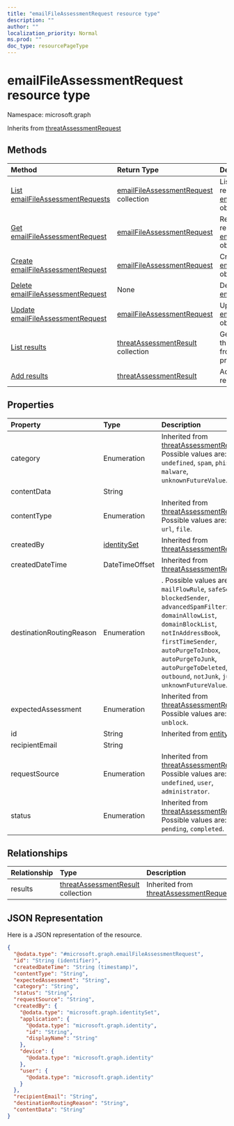 ```yaml
---
title: "emailFileAssessmentRequest resource type"
description: ""
author: ""
localization_priority: Normal
ms.prod: ""
doc_type: resourcePageType
---
```


# emailFileAssessmentRequest resource type


Namespace: microsoft.graph




Inherits from [threatAssessmentRequest](../resources/threatassessmentrequest.md)

## Methods
|Method|Return Type|Description|
|:---|:---|:---|
|[List emailFileAssessmentRequests](../api/emailfileassessmentrequest-list.md)|[emailFileAssessmentRequest](../resources/emailfileassessmentrequest.md) collection|List properties and relationships of the [emailFileAssessmentRequest](../resources/emailfileassessmentrequest.md) objects.|
|[Get emailFileAssessmentRequest](../api/emailfileassessmentrequest-get.md)|[emailFileAssessmentRequest](../resources/emailfileassessmentrequest.md)|Read properties and relationships of the [emailFileAssessmentRequest](../resources/emailfileassessmentrequest.md) object.|
|[Create emailFileAssessmentRequest](../api/emailfileassessmentrequest-create.md)|[emailFileAssessmentRequest](../resources/emailfileassessmentrequest.md)|Create a new [emailFileAssessmentRequest](../resources/emailfileassessmentrequest.md) object.|
|[Delete emailFileAssessmentRequest](../api/emailfileassessmentrequest-delete.md)|None|Deletes a [emailFileAssessmentRequest](../resources/emailfileassessmentrequest.md).|
|[Update emailFileAssessmentRequest](../api/emailfileassessmentrequest-update.md)|[emailFileAssessmentRequest](../resources/emailfileassessmentrequest.md)|Update the properties of a [emailFileAssessmentRequest](../resources/emailfileassessmentrequest.md) object.|
|[List results](../api/emailfileassessmentrequest-list-results.md)|[threatAssessmentResult](../resources/threatassessmentresult.md) collection|Get the threatAssessmentResults from the results navigation property.|
|[Add results](../api/emailfileassessmentrequest-post-results.md)|[threatAssessmentResult](../resources/threatassessmentresult.md)|Add results by posting to the results collection.|

## Properties
|Property|Type|Description|
|:---|:---|:---|
|category|Enumeration| Inherited from [threatAssessmentRequest](../resources/threatassessmentrequest.md). Possible values are: `undefined`, `spam`, `phishing`, `malware`, `unknownFutureValue`.|
|contentData|String||
|contentType|Enumeration| Inherited from [threatAssessmentRequest](../resources/threatassessmentrequest.md). Possible values are: `mail`, `url`, `file`.|
|createdBy|[identitySet](../resources/identityset.md)| Inherited from [threatAssessmentRequest](../resources/threatassessmentrequest.md)|
|createdDateTime|DateTimeOffset| Inherited from [threatAssessmentRequest](../resources/threatassessmentrequest.md)|
|destinationRoutingReason|Enumeration|. Possible values are: `none`, `mailFlowRule`, `safeSender`, `blockedSender`, `advancedSpamFiltering`, `domainAllowList`, `domainBlockList`, `notInAddressBook`, `firstTimeSender`, `autoPurgeToInbox`, `autoPurgeToJunk`, `autoPurgeToDeleted`, `outbound`, `notJunk`, `junk`, `unknownFutureValue`.|
|expectedAssessment|Enumeration| Inherited from [threatAssessmentRequest](../resources/threatassessmentrequest.md). Possible values are: `block`, `unblock`.|
|id|String| Inherited from [entity](../resources/entity.md)|
|recipientEmail|String||
|requestSource|Enumeration| Inherited from [threatAssessmentRequest](../resources/threatassessmentrequest.md). Possible values are: `undefined`, `user`, `administrator`.|
|status|Enumeration| Inherited from [threatAssessmentRequest](../resources/threatassessmentrequest.md). Possible values are: `pending`, `completed`.|

## Relationships
|Relationship|Type|Description|
|:---|:---|:---|
|results|[threatAssessmentResult](../resources/threatassessmentresult.md) collection| Inherited from [threatAssessmentRequest](../resources/threatassessmentrequest.md)|

## JSON Representation
Here is a JSON representation of the resource.
<!-- {
  "blockType": "resource",
  "keyProperty": "id",
  "@odata.type": "microsoft.graph.emailFileAssessmentRequest",
  "baseType": "microsoft.graph.threatAssessmentRequest",
  "openType": false
}
-->
``` json
{
  "@odata.type": "#microsoft.graph.emailFileAssessmentRequest",
  "id": "String (identifier)",
  "createdDateTime": "String (timestamp)",
  "contentType": "String",
  "expectedAssessment": "String",
  "category": "String",
  "status": "String",
  "requestSource": "String",
  "createdBy": {
    "@odata.type": "microsoft.graph.identitySet",
    "application": {
      "@odata.type": "microsoft.graph.identity",
      "id": "String",
      "displayName": "String"
    },
    "device": {
      "@odata.type": "microsoft.graph.identity"
    },
    "user": {
      "@odata.type": "microsoft.graph.identity"
    }
  },
  "recipientEmail": "String",
  "destinationRoutingReason": "String",
  "contentData": "String"
}
```

